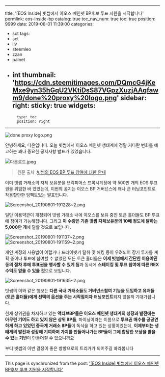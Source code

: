 
---
title: '[EOS Inside] 빗썸에서 이오스 메인넷 BP후보 투표 지원을 시작합니다'
permlink: eos-inside-bp
catalog: true
toc_nav_num: true
toc: true
position: 9999
date: 2019-08-01 11:39:00
categories:
- sct
tags:
- sct
- liv
- steemleo
- zzan
- palnet
- int
thumbnail: 'https://cdn.steemitimages.com/DQmcG4jKeMxe9yn35hGqU2VKtiDsS87VGpzXuzjAAqfawm9/done%20proxy%20logo.png'
sidebar:
    right:
        sticky: true
widgets:
    -
        type: toc
        position: right
---


![done proxy logo.png](https://cdn.steemitimages.com/DQmcG4jKeMxe9yn35hGqU2VKtiDsS87VGpzXuzjAAqfawm9/done%20proxy%20logo.png)

안녕하세요, 디온입니다. 오늘 빗썸에서 이오스 메인넷 생태계에 정말 커다란 변화를 예고하는 꽤나 중요한 공지사항 발표가 있었습니다.

![다운로드.jpeg](https://cdn.steemitimages.com/DQmR6YBTpQbUBBoEZpY25CmaPqAR4jgXuoUUWgr5cHX4SiX/%EB%8B%A4%EC%9A%B4%EB%A1%9C%EB%93%9C.jpeg)

> 원문 출처 :[빗썸의 EOS BP 투표 참여에 대한 안내](https://cafe.bithumb.com/view/board-contents/1640191)

이미 빗썸 거래소의 자체 보유분을 브락피어스 프록시계정에 약 500만 개의 EOS 투표권을 위임한 바 있었는데, 이번의 공지는 이오스 BP 거버넌스에 꽤나 큰 터닝포인트로 작용할만한 임팩트있는 발표입니다.

![Screenshot_20190801-191228~2.png](https://cdn.steemitimages.com/DQmPmQHods7tzhvfmisLCe6CvY9j1iN5tjZPHzHX62CSCGx/Screenshot_20190801-191228~2.png)

일단 이용약관이 개정되어 빗썸 거래소 내에 이오스를 보유 중인 토큰 홀더들도 BP 투표에 참여가 가능해집니다. 그리고 **이 수량은 기존 빗썸 자체보유분의 10배 정도에 달하는 5,000만 개**에 달할 것으로 보입니다.

![Screenshot_20190801-191137~2.png](https://cdn.steemitimages.com/DQmQZQrtcM7s6smhTnSc1AkJEHk252d6CtXJSJmEJoSLCz7/Screenshot_20190801-191137~2.png)
![Screenshot_20190801-191159~2.png](https://cdn.steemitimages.com/DQmW1iEPgBuVuaa11S4k7tb2fjnJx3gzHwqSRAew68KeY7j/Screenshot_20190801-191159~2.png)

개인 계정의 사용법이 어렵거나 프라이빗키 탈취 및 해킹 등이 우려되어 장기 투자를 계획 중이나 투표에 참여할 수 없었던 모든 토큰 홀더들은 **이제 빗썸에서 간단한 이용야관 동의 절차 후에 투표권을 행사할 수 있게 됨**과 동시에 **스테이킹 및 투표 참여에 따른 REX수익도 얻을 수 있을 것**으로 보입니다.

![Screenshot_20190801-191635~2.png](https://cdn.steemitimages.com/DQmdAHRHf7A4LgujtBeXLEPqCoipVBy7dqTNge1QkHK2LE5/Screenshot_20190801-191635~2.png)

빗썸의 이와 같은 행보는 **다른 국내 거래소들도 거버넌스참여 기능을 도입하고 유저들(토큰 홀더들)에게 선택의 옵션을 주는 시작점이자 터닝포인트**되지 않을까 기대가됩니다.

현재 상위권을 차지하고 있는 **액티브BP들은 이오스 메인넷 생태계의 성장과 발전에는 아무런 기여도 하고 있지 않은 상위 BP들**, 마이닝이라는 이름으로 **투표권 매수를 공공연하게 하고 있었던 중국계 거래소 BP들**이 독식을 하고 있는 상황이었는데, **이제부터는 생태계의 발전과 성장에 기여하며 가치를 만들어나가는 BP들이 그에 합당한 보상을 받을 수 있는 기반**이 만들어질 수 있으니까요 

부디 빗썸의 이번 결정이 좋은 방향으로의 트리거가 되어주길 바라봅니다

- - -

This page is synchronized from the post: ['[EOS Inside] 빗썸에서 이오스 메인넷 BP후보 투표 지원을 시작합니다'](https://steemit.com/@donekim/eos-inside-bp)
